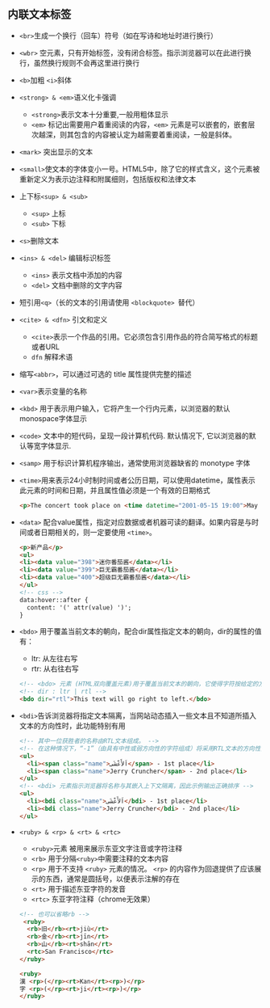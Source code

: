 
## 内联文本标签

* `<br>`生成一个换行（回车）符号（如在写诗和地址时进行换行）
* `<wbr>` 空元素，只有开始标签，没有闭合标签。指示浏览器可以在此进行换行，虽然换行规则不会再这里进行换行

* `<b>`加粗  `<i>`斜体
*  `<strong> & <em>`语义化卡强调
    * `<strong>`表示文本十分重要,一般用粗体显示
    * `<em>` 标记出需要用户着重阅读的内容，`<em>` 元素是可以嵌套的，嵌套层次越深，则其包含的内容被认定为越需要着重阅读，一般是斜体。
* `<mark>` 突出显示的文本
* `<small>`使文本的字体变小一号。HTML5中，除了它的样式含义，这个元素被重新定义为表示边注释和附属细则，包括版权和法律文本

* 上下标`<sup> & <sub>`
    * `<sup>` 上标
    * `<sub>` 下标

* `<s>`删除文本
* `<ins> & <del>` 编辑标识标签
    * `<ins>` 表示文档中添加的内容
    * `<del>` 文档中删除的文字内容

* 短引用`<q>`（长的文本的引用请使用 `<blockquote> `替代）
* `<cite> & <dfn>` 引文和定义
    * `<cite>`表示一个作品的引用。它必须包含引用作品的符合简写格式的标题或者URL
    * `dfn` 解释术语

* 缩写`<abbr>`，可以通过可选的 title 属性提供完整的描述

* `<var>`表示变量的名称
* `<kbd>` 用于表示用户输入，它将产生一个行内元素，以浏览器的默认monospace字体显示
* `<code>` 文本中的短代码，呈现一段计算机代码. 默认情况下, 它以浏览器的默认等宽字体显示.
* `<samp>` 用于标识计算机程序输出，通常使用浏览器缺省的 monotype 字体


* `<time>`用来表示24小时制时间或者公历日期，可以使用datetime，属性表示此元素的时间和日期，并且属性值必须是一个有效的日期格式
    ```html
    <p>The concert took place on <time datetime="2001-05-15 19:00">May 15</time>.</p>
    ```
* `<data>` 配合value属性，指定对应数据或者机器可读的翻译。如果内容是与时间或者日期相关的，则一定要使用 `<time>`。
    ```html
    <p>新产品</p>
    <ul>
    <li><data value="398">迷你番茄酱</data></li>
    <li><data value="399">巨无霸番茄酱</data></li>
    <li><data value="400">超级巨无霸番茄酱</data></li>
    </ul>
    <!-- css -->
    data:hover::after {
      content: '(' attr(value) ')';
    }
    ```

* `<bdo>` 用于覆盖当前文本的朝向，配合dir属性指定文本的朝向，dir的属性的值有：
    * ltr:  从左往右写
    * rtr: 从右往右写
    ```html
    <!-- <bdo> 元素 (HTML双向覆盖元素)用于覆盖当前文本的朝向，它使得字符按给定的方向排列 -->
    <!-- dir : ltr | rtl -->
    <bdo dir="rtl">This text will go right to left.</bdo>
    ```
* `<bdi>`告诉浏览器将指定文本隔离，当网站动态插入一些文本且不知道所插入文本的方向性时，此功能特别有用
    ```html
    <!-- 其中一位获胜者的名称由RTL文本组成。 -->
    <!-- 在这种情况下，“-1”（由具有中性或弱方向性的字符组成）将采用RTL文本的方向性，结果将出现乱码 -->
    <ul>
      <li><span class="name">اَلأَعْشَى</span> - 1st place</li>
      <li><span class="name">Jerry Cruncher</span> - 2nd place</li>
    </ul>
    <!-- <bdi> 元素指示浏览器将名称与其嵌入上下文隔离，因此示例输出正确排序 -->
    <ul>
      <li><bdi class="name">اَلأَعْشَى</bdi> - 1st place</li>
      <li><bdi class="name">Jerry Cruncher</bdi> - 2nd place</li>
    </ul>
    ```
    
* `<ruby> & <rp> & <rt> & <rtc>`
    * `<ruby>`元素 被用来展示东亚文字注音或字符注释
    *  `<rb>` 用于分隔`<ruby>`中需要注释的文本内容
    * `<rp>` 用于不支持 `<ruby>` 元素的情况。 `<rp>` 的内容作为回退提供了应该展示的东西，通常是圆括号，以便表示注解的存在
    * `<rt>` 用于描述东亚字符的发音
    * `<rtc>` 东亚字符注释（chrome无效果）
    ```html
    <!-- 也可以省略rb -->
     <ruby>
      <rb>旧</rb><rt>jiù</rt> 
      <rb>金</rb><rt>jīn</rt> 
      <rb>山</rb><rt>shān</rt>
      <rtc>San Francisco</rtc>
    </ruby>

    <ruby>
    漢 <rp>(</rp><rt>Kan</rt><rp>)</rp>
    字 <rp>(</rp><rt>ji</rt><rp>)</rp>
    </ruby>
    ```


